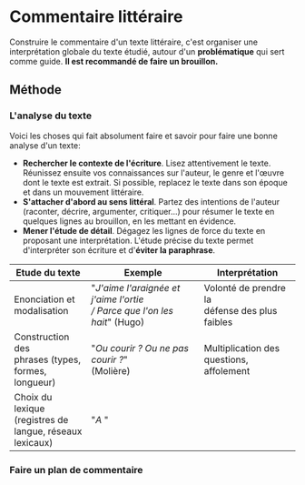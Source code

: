 # Commentaire littéraire

Construire le commentaire d'un texte littéraire, c'est organiser une interprétation globale du texte étudié, autour d'un **problématique** qui sert comme guide. **Il est recommandé de faire un brouillon.**
## Méthode
### L'analyse du texte

Voici les choses qui fait absolument faire et savoir pour faire une bonne analyse d'un texte:
- **Rechercher le contexte de l'écriture**. Lisez attentivement le texte. Réunissez ensuite vos connaissances sur l'auteur, le genre et l'œuvre dont le texte est extrait. Si possible, replacez le texte dans son époque et dans un mouvement littéraire.
- **S'attacher d'abord au sens littéral**. Partez des intentions de l'auteur (raconter, décrire, argumenter, critiquer...) pour résumer le texte en quelques lignes au brouillon, en les mettant en évidence.
- **Mener l'étude de détail**. Dégagez les lignes de force du texte en proposant une interprétation. L'étude précise du texte permet d'interpréter son écriture et d'**éviter la paraphrase**.

| Etude du texte                                                    | Exemple                                                                     | Interprétation                                    |
| ----------------------------------------------------------------- | --------------------------------------------------------------------------- | ------------------------------------------------- |
| Enonciation et <br>modalisation                                   | "*J'aime l'araignée et j'aime l'ortie<br>/ Parce que l'on les hait*" (Hugo) | Volonté de prendre la<br>défense des plus faibles |
| Construction des<br>phrases (types,<br>formes, longueur)          | "*Ou courir ? Ou ne pas courir ?*"<br>(Molière)                             | Multiplication des<br>questions, affolement       |
| Choix du lexique<br>(registres de<br>langue, réseaux<br>lexicaux) | "*A* "                                                                      |                                                   |

### Faire un plan de commentaire
